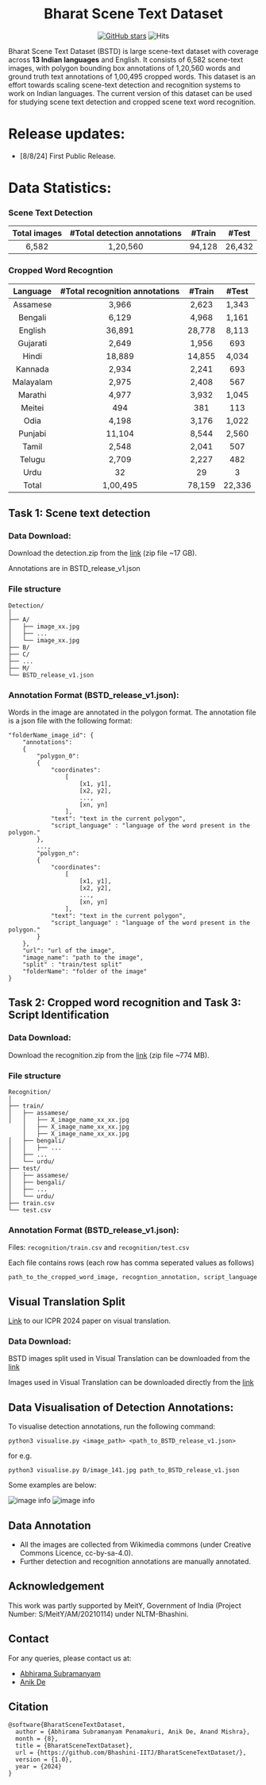 <h1 align="center"> Bharat Scene Text Dataset</h1>

<div align="center">

[![GitHub stars](https://img.shields.io/github/stars/Bhashini-IITJ/BharatSceneTextDataset.svg?style=social&label=Star&maxAge=2592000)](https://github.com/Bhashini-IITJ/BharatSceneTextDataset/stargazers/)
![Hits](https://hits.seeyoufarm.com/api/count/incr/badge.svg?url=https://github.com/Bhashini-IITJ/BharatSceneTextDataset&title=Repo%20Views)

</div>


Bharat Scene Text Dataset (BSTD) is large scene-text dataset with coverage across **13 Indian languages** and English. It consists of 6,582 scene-text images, with polygon bounding box annotations of 1,20,560 words and ground truth text annotations of 1,00,495 cropped words. This dataset is an effort towards scaling scene-text detection and recognition systems to work on Indian languages. The current version of this dataset can be used for studying scene text detection and cropped scene text word recognition.

[comment]: <> (Add a table with 13 languages and links to its files)

# Release updates:

[comment]: <> (checkbox style release updates with cross ticks for the ones present)

- [8/8/24] First Public Release.

# Data Statistics:

### Scene Text Detection

| Total images | #Total detection annotations | #Train | #Test |
| :---: | :---: | :---: | :---: |
| 6,582 | 1,20,560 | 94,128 | 26,432 |

### Cropped Word Recogntion
| Language | #Total recognition annotations | #Train | #Test|
| :---: | :---: | :---: | :---: |
| Assamese | 3,966 | 2,623 | 1,343 |
| Bengali | 6,129 | 4,968 | 1,161 |
| English | 36,891 | 28,778 | 8,113 |
| Gujarati | 2,649 | 1,956 | 693 |
| Hindi | 18,889 | 14,855 | 4,034 |
| Kannada | 2,934 | 2,241 | 693 |
| Malayalam | 2,975 | 2,408 | 567 |
| Marathi | 4,977 | 3,932 | 1,045 |
| Meitei | 494 | 381 | 113 |
| Odia | 4,198 | 3,176 | 1,022 |
| Punjabi | 11,104 | 8,544 | 2,560 |
| Tamil | 2,548 | 2,041 | 507 |
| Telugu | 2,709 | 2,227 | 482 |
| Urdu | 32 | 29 | 3 |
|Total| 1,00,495 | 78,159 | 22,336 |


## Task 1: Scene text detection

### Data Download:
Download the detection.zip from the [link](https://drive.google.com/file/d/16irnMGdT8ohhvfMMG3qbBKWKxcPLNF0y/view?usp=share_link) (zip file ~17 GB).

Annotations are in BSTD_release_v1.json

### File structure

    Detection/
    │
    ├── A/
    │   ├── image_xx.jpg
    │   ├── ...
    │   └── image_xx.jpg
    ├── B/
    ├── C/
    ├── ...
    ├── M/
    └── BSTD_release_v1.json

### Annotation Format (BSTD_release_v1.json):
Words in the image are annotated in the polygon format. The annotation file is a json file with the following format:
```
"folderName_image_id": {
    "annotations": 
    {
        "polygon_0":
        {
            "coordinates":
                [
                    [x1, y1],
                    [x2, y2],
                    ...,
                    [xn, yn]
                ],
            "text": "text in the current polygon",
            "script_language" : "language of the word present in the polygon."
        },
        ...,
        "polygon_n":
        {
            "coordinates":
                [
                    [x1, y1],
                    [x2, y2],
                    ...,
                    [xn, yn]
                ],
            "text": "text in the current polygon",
            "script_language" : "language of the word present in the polygon."
        }
    },
    "url": "url of the image",
    "image_name": "path to the image",
    "split" : "train/test split"
    "folderName": "folder of the image"
}
```

## Task 2: Cropped word recognition and Task 3: Script Identification

### Data Download:
Download the recognition.zip from the [link](https://drive.google.com/file/d/1wvlTbGnpnSRspM5MbjDgfSMH3BwM6qI0/view?usp=sharing) (zip file ~774 MB).

### File structure

    Recognition/
    │
    ├── train/
    │   ├── assamese/
    │   │   ├── X_image_name_xx_xx.jpg
        │   ├── X_image_name_xx_xx.jpg
        │   ├── X_image_name_xx_xx.jpg
    │   ├── bengali/
    │   │   ├── ...
    │   ├── ...
    │   └── urdu/
    ├── test/
    │   ├── assamese/
    │   ├── bengali/
    │   ├── ...
    │   └── urdu/
    ├── train.csv
    └── test.csv

### Annotation Format (BSTD_release_v1.json):
Files: ```recognition/train.csv``` and  ```recognition/test.csv```

Each file contains rows (each row has comma seperated values as follows)
```
path_to_the_cropped_word_image, recogntion_annotation, script_language
```

## Visual Translation Split

[Link](https://arxiv.org/abs/2308.03024) to our ICPR 2024 paper on visual translation.

### Data Download:
BSTD images split used in Visual Translation can be downloaded from the [link](https://drive.google.com/file/d/1Vi4aPn8w9R4dpiN6Vlt8__prDwT5c6Yk/view?usp=share_link)

Images used in Visual Translation can be downloaded directly from the [link](https://drive.google.com/file/d/1jIPl2C-xjFKyAsDMLPuQBPadIJwI0KEN/view?usp=share_link)

## Data Visualisation of Detection Annotations:
To visualise detection annotations, run the following command:
```
python3 visualise.py <image_path> <path_to_BSTD_release_v1.json>
```
for e.g.
```
python3 visualise.py D/image_141.jpg path_to_BSTD_release_v1.json
```

Some examples are below:
<!-- Add an example image next to this line -->
![image info](visualised_images/image.jpg)
![image info](visualised_images/image2.jpg)


## Data Annotation
- All the images are collected from Wikimedia commons (under Creative Commons Licence, cc-by-sa-4.0).
- Further detection and recognition annotations are manually annotated.

## Acknowledgement
This work was partly supported by MeitY, Government of India (Project Number: S/MeitY/AM/20210114) under NLTM-Bhashini.

## Contact
For any queries, please contact us at:
- [Abhirama Subramanyam](mailto:penamakuri.1@iitj.ac.in)
- [Anik De](mailto:anikde@iitj.ac.in)

## Citation

```
@software{BharatSceneTextDataset,
  author = {Abhirama Subramanyam Penamakuri, Anik De, Anand Mishra},
  month = {8},
  title = {BharatSceneTextDataset},
  url = {https://github.com/Bhashini-IITJ/BharatSceneTextDataset/},
  version = {1.0},
  year = {2024}
}
```
